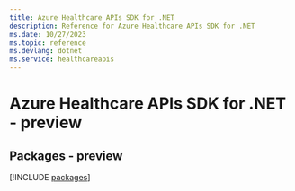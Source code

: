 ```yaml
---
title: Azure Healthcare APIs SDK for .NET
description: Reference for Azure Healthcare APIs SDK for .NET
ms.date: 10/27/2023
ms.topic: reference
ms.devlang: dotnet
ms.service: healthcareapis
---
```

# Azure Healthcare APIs SDK for .NET - preview
## Packages - preview
[!INCLUDE [packages](healthcare-apis-index.md)]